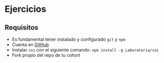 # Ejercicios

## Requisitos

* Es fundamental tener instalado y configurado `git` y `npm`
* Cuenta en [GitHub](https://github.com/)
* Instalar `coi` con el siguiente comando: `npm install -g Laboratoria/coi`
* Fork propio del repo de tu cohort
